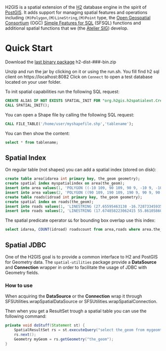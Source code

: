 H2GIS is a spatial extension of the [H2](http://www.h2database.com/) database
engine in the spirit of [PostGIS](http://postgis.net/). It adds support for
managing spatial features and operations including `(M)Polygon`,`(M)LineString`,`(M)Point` type, the [Open
Geospatial Consortium](http://www.opengeospatial.org/) (OGC) [Simple Features
for SQL](http://www.opengeospatial.org/standards/sfs) (SFSQL) functions and
additional spatial functions that we (the [Atelier SIG](http://www.irstv.fr/))
develop. 

# Quick Start
Download the [last binary package](http://jenkins.orbisgis.org/view/H2%20GIS/job/H2GIS%20Deploy/lastBuild/org.h2gis$h2-dist/) h2-dist-###-bin.zip

Unzip and run the jar by clicking on it or using the run.sh.
You fill find h2 sql client on https://localhost:8082
Click on `Connect` to open a test database located on your user folder.

To init spatial capabilities run the following SQL request:

```sql
CREATE ALIAS IF NOT EXISTS SPATIAL_INIT FOR "org.h2gis.h2spatialext.CreateSpatialExtension.initSpatialExtension";
CALL SPATIAL_INIT();
```

You can open a Shape file by calling the following SQL request:

```sql
CALL FILE_TABLE('/home/user/myshapefile.shp','tablename');
```

You can then show the content:
```sql
select * from tablename;
```

## Spatial Index
On regular table (not shapes) you can add a spatial index (stored on disk):
```sql
create table area(idarea int primary key, the_geom geometry);
create spatial index myspatialindex on area(the_geom);
insert into area values(1, 'POLYGON ((-10 109, 90 109, 90 9, -10 9, -10 109))');
insert into area values(2, 'POLYGON ((90 109, 190 109, 190 9, 90 9, 90 109))');
create table roads(idroad int primary key, the_geom geometry);
create spatial index on roads(the_geom);
insert into roads values(1, 'LINESTRING (27.65595463138 -16.728733459357244, 47.61814744801515 40.435727788279806)');
insert into roads values(2, 'LINESTRING (17.674858223062415 55.861058601134246, 55.78449905482046 76.73062381852554)');
```

The spatial predicate operator `&&` for bounding box overlap use this index:
```sql
select idarea, COUNT(idroad) roadscount from area,roads where area.the_geom && roads.the_geom AND ST_Intersects(area.the_geom,roads.the_geom) GROUP BY idarea ORDER BY idarea
```

## Spatial JDBC

One of the H2GIS goal is to provide a common interface to H2 and PostGIS for Geometry data. The `spatial-utilities` package provide a **DataSource** and **Connection** wrapper in order to facilitate the usage of JDBC with Geometry fields.

### How to use

When acquiring the **DataSource** or the **Connection** wrap it through SFSUtilities.wrapSpatialDataSource or SFSUtilities.wrapSpatialConnection.

Then when you get a ResultSet trough a spatial table you can use the following command:
```java
private void doStuff(Statement st) {
    SpatialResultSet rs = st.executeQuery("select the_geom from mygeomtable").unWrap(SpatialResultSet.class);
    rs.next();
    Geometry myGeom = rs.getGeometry("the_geom");
}
``` 